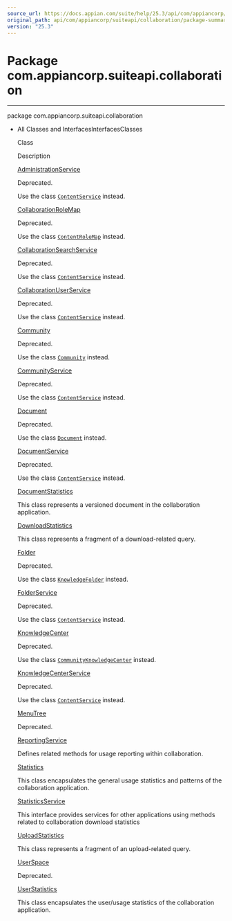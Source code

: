 ```yaml
---
source_url: https://docs.appian.com/suite/help/25.3/api/com/appiancorp/suiteapi/collaboration/package-summary.html
original_path: api/com/appiancorp/suiteapi/collaboration/package-summary.html
version: "25.3"
---
```


# Package com.appiancorp.suiteapi.collaboration

* * *

package com.appiancorp.suiteapi.collaboration

-   All Classes and InterfacesInterfacesClasses

    Class

    Description

    [AdministrationService](AdministrationService.html "interface in com.appiancorp.suiteapi.collaboration")

    Deprecated.

    Use the class [`ContentService`](../content/ContentService.html "interface in com.appiancorp.suiteapi.content") instead.

    [CollaborationRoleMap](CollaborationRoleMap.html "class in com.appiancorp.suiteapi.collaboration")

    Deprecated.

    Use the class [`ContentRoleMap`](../content/ContentRoleMap.html "class in com.appiancorp.suiteapi.content") instead.

    [CollaborationSearchService](CollaborationSearchService.html "interface in com.appiancorp.suiteapi.collaboration")

    Deprecated.

    Use the class [`ContentService`](../content/ContentService.html "interface in com.appiancorp.suiteapi.content") instead.

    [CollaborationUserService](CollaborationUserService.html "interface in com.appiancorp.suiteapi.collaboration")

    Deprecated.

    Use the class [`ContentService`](../content/ContentService.html "interface in com.appiancorp.suiteapi.content") instead.

    [Community](Community.html "class in com.appiancorp.suiteapi.collaboration")

    Deprecated.

    Use the class [`Community`](../knowledge/Community.html "class in com.appiancorp.suiteapi.knowledge") instead.

    [CommunityService](CommunityService.html "interface in com.appiancorp.suiteapi.collaboration")

    Deprecated.

    Use the class [`ContentService`](../content/ContentService.html "interface in com.appiancorp.suiteapi.content") instead.

    [Document](Document.html "class in com.appiancorp.suiteapi.collaboration")

    Deprecated.

    Use the class [`Document`](../knowledge/Document.html "class in com.appiancorp.suiteapi.knowledge") instead.

    [DocumentService](DocumentService.html "interface in com.appiancorp.suiteapi.collaboration")

    Deprecated.

    Use the class [`ContentService`](../content/ContentService.html "interface in com.appiancorp.suiteapi.content") instead.

    [DocumentStatistics](DocumentStatistics.html "class in com.appiancorp.suiteapi.collaboration")

    This class represents a versioned document in the collaboration application.

    [DownloadStatistics](DownloadStatistics.html "class in com.appiancorp.suiteapi.collaboration")

    This class represents a fragment of a download-related query.

    [Folder](Folder.html "class in com.appiancorp.suiteapi.collaboration")

    Deprecated.

    Use the class [`KnowledgeFolder`](../knowledge/KnowledgeFolder.html "class in com.appiancorp.suiteapi.knowledge") instead.

    [FolderService](FolderService.html "interface in com.appiancorp.suiteapi.collaboration")

    Deprecated.

    Use the class [`ContentService`](../content/ContentService.html "interface in com.appiancorp.suiteapi.content") instead.

    [KnowledgeCenter](KnowledgeCenter.html "class in com.appiancorp.suiteapi.collaboration")

    Deprecated.

    Use the class [`CommunityKnowledgeCenter`](../knowledge/CommunityKnowledgeCenter.html "class in com.appiancorp.suiteapi.knowledge") instead.

    [KnowledgeCenterService](KnowledgeCenterService.html "interface in com.appiancorp.suiteapi.collaboration")

    Deprecated.

    Use the class [`ContentService`](../content/ContentService.html "interface in com.appiancorp.suiteapi.content") instead.

    [MenuTree](MenuTree.html "class in com.appiancorp.suiteapi.collaboration")

    Deprecated.

    [ReportingService](ReportingService.html "interface in com.appiancorp.suiteapi.collaboration")

    Defines related methods for usage reporting within collaboration.

    [Statistics](Statistics.html "class in com.appiancorp.suiteapi.collaboration")

    This class encapsulates the general usage statistics and patterns of the collaboration application.

    [StatisticsService](StatisticsService.html "interface in com.appiancorp.suiteapi.collaboration")

    This interface provides services for other applications using methods related to collaboration download statistics

    [UploadStatistics](UploadStatistics.html "class in com.appiancorp.suiteapi.collaboration")

    This class represents a fragment of an upload-related query.

    [UserSpace](UserSpace.html "class in com.appiancorp.suiteapi.collaboration")

    Deprecated.

    [UserStatistics](UserStatistics.html "class in com.appiancorp.suiteapi.collaboration")

    This class encapsulates the user/usage statistics of the collaboration application.